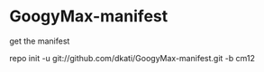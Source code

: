 # GoogyMax-manifest
get the manifest

repo init -u git://github.com/dkati/GoogyMax-manifest.git -b cm12

